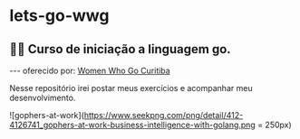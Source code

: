 # lets-go-wwg

## 👱‍♀️ Curso de iniciação a linguagem go.
--- oferecido por: [Women Who Go Curitiba](https://github.com/womenwhogocwb)

Nesse repositório irei postar meus exercícios e acompanhar meu desenvolvimento. 

![gophers-at-work](https://www.seekpng.com/png/detail/412-4126741_gophers-at-work-business-intelligence-with-golang.png = 250px)